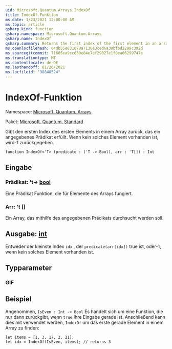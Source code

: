 ```yaml
---
uid: Microsoft.Quantum.Arrays.IndexOf
title: IndexOf-Funktion
ms.date: 1/23/2021 12:00:00 AM
ms.topic: article
qsharp.kind: function
qsharp.namespace: Microsoft.Quantum.Arrays
qsharp.name: IndexOf
qsharp.summary: Returns the first index of the first element in an array that satisfies a given predicate. If no such element exists, returns -1.
ms.openlocfilehash: 64db55e831078a7130a3ced6a30bfbd2299c392d
ms.sourcegitcommit: 71605ea9cc630e84e7ef29027e1f0ea06299747e
ms.translationtype: MT
ms.contentlocale: de-DE
ms.lasthandoff: 01/26/2021
ms.locfileid: "98848524"
---
```

# <a name="indexof-function"></a>IndexOf-Funktion

Namespace: [Microsoft. Quantum. Arrays](xref:Microsoft.Quantum.Arrays)

Paket: [Microsoft. Quantum. Standard](https://nuget.org/packages/Microsoft.Quantum.Standard)


Gibt den ersten Index des ersten Elements in einem Array zurück, das ein angegebenes Prädikat erfüllt. Wenn kein solches Element vorhanden ist, wird-1 zurückgegeben.

```qsharp
function IndexOf<'T> (predicate : ('T -> Bool), arr : 'T[]) : Int
```


## <a name="input"></a>Eingabe

### <a name="predicate--t---bool"></a>Prädikat: 't-> [bool](xref:microsoft.quantum.lang-ref.bool)

Eine Prädikat Funktion, die für Elemente des Arrays fungiert.


### <a name="arr--t"></a>Arr: 't []

Ein Array, das mithilfe des angegebenen Prädikats durchsucht werden soll.



## <a name="output--int"></a>Ausgabe: [int](xref:microsoft.quantum.lang-ref.int)

Entweder der kleinste Index `idx` , der `predicate(arr[idx])` true ist, oder-1, wenn kein solches Element vorhanden ist.

## <a name="type-parameters"></a>Typparameter

### <a name="t"></a>GIF



## <a name="example"></a>Beispiel

Angenommen, `IsEven : Int -> Bool` Es handelt sich um eine Funktion, die nur dann zurückgibt, wenn `true` Ihre Eingabe gerade ist. Anschließend kann dies mit verwendet werden, `IndexOf` um das erste gerade Element in einem Array zu finden:

```qsharp
let items = [1, 3, 17, 2, 21];
let idx = IndexOf(IsEven, items); // returns 3
```
